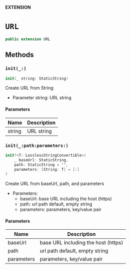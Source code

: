 **EXTENSION**

# `URL`
```swift
public extension URL
```

## Methods
### `init(_:)`

```swift
init(_ string: StaticString)
```

Create URL from String
- Parameter string: URL string

#### Parameters

| Name | Description |
| ---- | ----------- |
| string | URL string |

### `init(_:path:parameters:)`

```swift
init?<T: LosslessStringConvertible>(
    _ baseUrl: StaticString,
    path: StaticString = "",
    parameters: [String: T] = [:]
)
```

Create URL from baseUrl, path, and parameters
- Parameters:
  - baseUrl: base URL including the host (https)
  - path: url path default, empty string
  - parameters: parameters, key/value pair

#### Parameters

| Name | Description |
| ---- | ----------- |
| baseUrl | base URL including the host (https) |
| path | url path default, empty string |
| parameters | parameters, key/value pair |
